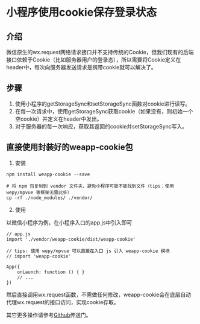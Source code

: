 # 小程序使用cookie保存登录状态

## 介绍

微信原生的wx.request网络请求接口并不支持传统的Cookie，但我们现有的后端接口依赖于Cookie（比如服务器用户的登录态），所以需要将Cookie定义在header中，每次向服务器发送请求是携带cookie就可以解决了。

## 步骤

1. 使用小程序的getStorageSync和setStorageSync函数对cookie进行读写。
2. 在每一次请求中，使用getStorageSync获取cookie（如果没有，则初始一个空cookie）并定义在header中发出。
3. 对于服务器的每一次响应，获取其返回的cookie并setStorageSync写入。

## 直接使用封装好的weapp-cookie包

1. 安装

```
npm install weapp-cookie --save

# 将 npm 包复制到 vendor 文件夹，避免小程序可能不能找到文件（tips：使用 wepy/mpvue 等框架无需此步）
cp -rf ./node_modules/ ./vendor/
```

2. 使用

以微信小程序为例，在小程序入口的app.js中引入即可

```
// app.js
import './vendor/weapp-cookie/dist/weapp-cookie'

// tips: 使用 wepy/mpvue 可以直接在入口 js 引入 weapp-cookie 模块
// import 'weapp-cookie'

App({
    onLaunch: function () { }
    // ...
})
```

然后直接调用wx.request函数，不需做任何修改，weapp-cookie会在底层自动代理wx.request的接口访问，实现cookie存取。

其它更多操作请参考[Github](https://github.com/charleslo1/weapp-cookie)传送门。
